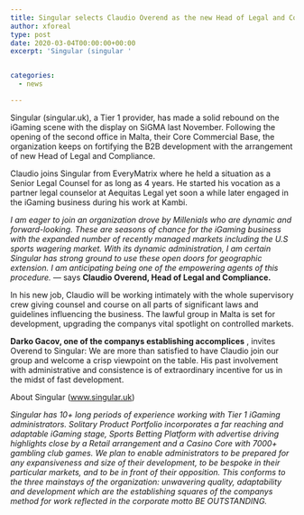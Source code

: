 ```yaml
---
title: Singular selects Claudio Overend as the new Head of Legal and Compliance
author: xforeal 
type: post
date: 2020-03-04T00:00:00+00:00
excerpt: 'Singular (singular '


categories:
  - news

---
```

Singular (singular.uk), a Tier 1 provider, has made a solid rebound on the iGaming scene with the display on SiGMA last November. Following the opening of the second office in Malta, their Core Commercial Base, the organization keeps on fortifying the B2B development with the arrangement of new Head of Legal and Compliance. 

Claudio joins Singular from EveryMatrix where he held a situation as a Senior Legal Counsel for as long as 4 years. He started his vocation as a partner legal counselor at Aequitas Legal yet soon a while later engaged in the iGaming business during his work at Kambi. 

_I am eager to join an organization drove by Millenials who are dynamic and forward-looking. These are seasons of chance for the iGaming business with the expanded number of recently managed markets including the U.S sports wagering market. With its dynamic administration, I am certain Singular has strong ground to use these open doors for geographic extension. I am anticipating being one of the empowering agents of this procedure._ &#8212; says **Claudio Overend, Head of Legal and Compliance.** 

In his new job, Claudio will be working intimately with the whole supervisory crew giving counsel and course on all parts of significant laws and guidelines influencing the business. The lawful group in Malta is set for development, upgrading the companys vital spotlight on controlled markets. 

**Darko Gacov, one of the companys establishing accomplices** , invites Overend to Singular: We are more than satisfied to have Claudio join our group and welcome a crisp viewpoint on the table. His past involvement with administrative and consistence is of extraordinary incentive for us in the midst of fast development. 

About Singular (www.singular.uk) 

_Singular has 10+ long periods of experience working with Tier 1 iGaming administrators. Solitary Product Portfolio incorporates a far reaching and adaptable iGaming stage, Sports Betting Platform with advertise driving highlights close by a Retail arrangement and a Casino Core with 7000+ gambling club games. We plan to enable administrators to be prepared for any expansiveness and size of their development, to be bespoke in their particular markets, and to be in front of their opposition. This conforms to the three mainstays of the organization: unwavering quality, adaptability and development which are the establishing squares of the companys method for work reflected in the corporate motto BE OUTSTANDING._